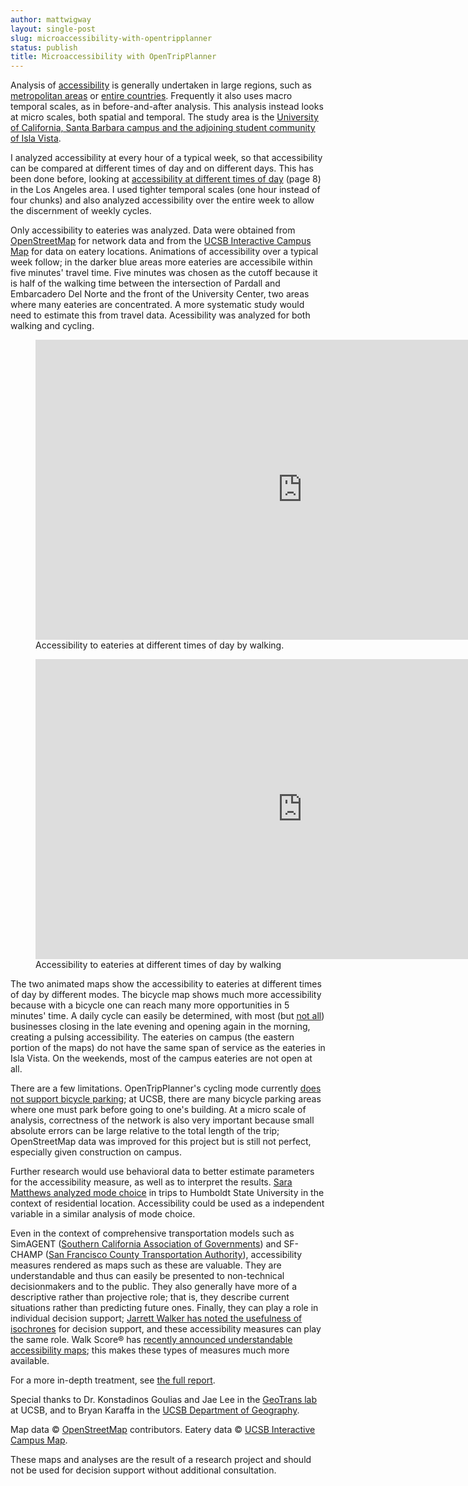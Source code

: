 ```yaml
---
author: mattwigway
layout: single-post
slug: microaccessibility-with-opentripplanner
status: publish
title: Microaccessibility with OpenTripPlanner
---
```


Analysis of [accessibility](http://www.vtpi.org/tdm/tdm84.htm) is
generally undertaken in large regions, such as
[metropolitan areas](http://hdl.handle.net/1721.1/32414) or
[entire countries](http://dx.doi.org/10.1080/00045608.2012.689240). Frequently
it also uses macro temporal scales, as in before-and-after
analysis. This analysis instead looks at micro scales, both spatial
and temporal. The study area is the
[University of California, Santa Barbara campus and the adjoining student community of Isla Vista](http://www.openstreetmap.org/?lat=34.41272&lon=-119.85839&zoom=15&layers=M).

I analyzed accessibility at every hour of a typical week, so that
accessibility can be compared at different times of day and on
different days. This has been done before, looking at
[accessibility at different times of day](www.scag.ca.gov/modeling/pdf/ABM/ABMreport01_Overview.pdf#page=8)
(page 8) in the Los Angeles area. I used tighter temporal scales (one
hour instead of four chunks) and also analyzed accessibility over the
entire week to allow the discernment of weekly cycles.

Only accessibility to eateries was analyzed. Data were obtained from
[OpenStreetMap](http://www.openstreetmap.org) for network data and
from the [UCSB Interactive Campus Map](http://map.geog.ucsb.edu) for
data on eatery locations. Animations of accessibility over a typical
week follow; in the darker blue areas more eateries are accessibile
within five minutes' travel time. Five minutes was chosen as the
cutoff because it is half of the walking time between the intersection
of Pardall and Embarcadero Del Norte and the front of the University
Center, two areas where many eateries are concentrated. A more
systematic study would need to estimate this from travel
data. Acessibility was analyzed for both walking and cycling.

<figure>
  <iframe width="853" height="480"
  src="https://www.youtube-nocookie.com/embed/jrZURxZrJaU?rel=0"
  frameborder="0" allowfullscreen="yes"></iframe>
  <figcaption>Accessibility to eateries at different times of day by
  walking.</figcaption>
</figure>

<figure>
  <iframe width="853" height="480"
  src="https://www.youtube-nocookie.com/embed/PTEvVajxdbc?rel=0"
  frameborder="0" allowfullscreen="yes"></iframe>
  <figcaption>Accessibility to eateries at different times of day by
  walking</figcaption>
</figure>

The two animated maps show the accessibility to eateries at different
times of day by different modes. The bicycle map shows much more
accessibility because with a bicycle one can reach many more
opportunities in 5 minutes' time. A daily cycle can easily be
determined, with most (but
[not all](https://www.google.com/search?q=freebirds+world+burrito+isla+vista))
businesses closing in the late evening and opening again in the
morning, creating a pulsing accessibility. The eateries on campus (the
eastern portion of the maps) do not have the same span of service as
the eateries in Isla Vista. On the weekends, most of the campus
eateries are not open at all.

There are a few limitations. OpenTripPlanner's cycling mode currently
[does not support bicycle parking](https://www.github.com/openplans/OpenTripPlanner/issues/865);
at UCSB, there are many bicycle parking areas where one must park
before going to one's building. At a micro scale of analysis,
correctness of the network is also very important because small
absolute errors can be large relative to the total length of the trip;
OpenStreetMap data was improved for this project but is still not
perfect, especially given construction on campus.

Further research would use behavioral data to better estimate
parameters for the accessibility measure, as well as to interpret the
results. [Sara Matthews analyzed mode choice](http://hdl.handle.net/10211.2/2930)
in trips to Humboldt State University in the context of residential
location. Accessibility could be used as a independent variable in a
similar analysis of mode choice.

Even in the context of comprehensive transportation models such as
SimAGENT
([Southern California Association of Governments](http://www.scag.ca.gov/))
and SF-CHAMP
([San Francisco County Transportation Authority](http://www.sfcta.org/)),
accessibility measures rendered as maps such as these are
valuable. They are understandable and thus can easily be presented to
non-technical decisionmakers and to the public. They also generally
have more of a descriptive rather than projective role; that is, they
describe current situations rather than predicting future
ones. Finally, they can play a role in individual decision support;
[Jarrett Walker has noted the usefulness of isochrones](http://www.humantransit.org/2012/11/the-need-for-maps-of-your-freedom.html)
for decision support, and these accessibility measures can play the
same role. Walk Score® has
[recently announced understandable accessibility maps](http://blog.walkscore.com/2013/04/choicemaps-new-way-to-measure-neighborhoods/);
this makes these types of measures much more available.

For a more in-depth treatment, see [the full report](/publications/2013/Conway-Accessibility-UCSB.pdf).

<div class="boilerplate">

Special thanks to Dr. Konstadinos Goulias and Jae Lee in the
[GeoTrans lab](http://www.geog.ucsb.edu/geotrans/) at UCSB, and to
Bryan Karaffa in the
[UCSB Department of Geography](http://geog.ucsb.edu).

Map data © [OpenStreetMap](http://www.openstreetmap.org)
contributors. Eatery data ©
[UCSB Interactive Campus Map](http://map.geog.ucsb.edu).

These maps and analyses are the result of a research project and
should not be used for decision support without additional consultation.

</div>
